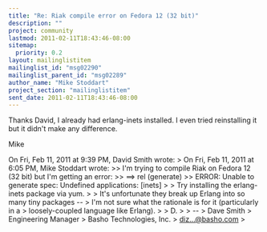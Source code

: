 ```yaml
---
title: "Re: Riak compile error on Fedora 12 (32 bit)"
description: ""
project: community
lastmod: 2011-02-11T18:43:46-08:00
sitemap:
  priority: 0.2
layout: mailinglistitem
mailinglist_id: "msg02290"
mailinglist_parent_id: "msg02289"
author_name: "Mike Stoddart"
project_section: "mailinglistitem"
sent_date: 2011-02-11T18:43:46-08:00
---
```



Thanks David, I already had erlang-inets installed. I even tried
reinstalling it but it didn't make any difference.

Mike

On Fri, Feb 11, 2011 at 9:39 PM, David Smith  wrote:
&gt; On Fri, Feb 11, 2011 at 6:05 PM, Mike Stoddart  wrote:
&gt;&gt; I'm trying to compile Riak on Fedora 12 (32 bit) but I'm getting an error:
&gt;&gt; ==&gt; rel (generate)
&gt;&gt; ERROR: Unable to generate spec: Undefined applications: [inets]
&gt;
&gt; Try installing the erlang-inets package via yum.
&gt;
&gt; It's unfortunate they break up Erlang into so many tiny packages --
&gt; I'm not sure what the rationale is for it (particularly in a
&gt; loosely-coupled language like Erlang).
&gt;
&gt; D.
&gt;
&gt; --
&gt; Dave Smith
&gt; Engineering Manager
&gt; Basho Technologies, Inc.
&gt; diz...@basho.com
&gt;

